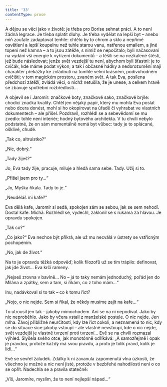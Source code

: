 ```yaml
---
title: '33'
contentType: prose
---
```


  

A dějou se věci jako v životě: je třeba pro Borise sehnat práci. A to není žádná legrace. Je třeba splatit dluhy. Je třeba vydělat na lepší byt – anebo míň zoufale zadaptovat tenhle: chtělo by to chrom a sklo a nepřímé osvětlení a lepší koupelnu než tuhle starou vanu, natřenou emailem, a jiné topení než kamna – a to jsou zátěže, s nimiž se nepočítalo; byli načasovaní na vydání vší energie k vyřízení dokumentů – a těšili se na nezkalené štěstí, jež bude následovat; jenže svět vezdejší tu není, abychom byli šťastni: je to cvičák, kde máme podat výkon; a tak i občasné hádky a nedorozumění mají charakter překážky ke zvládnutí na tomhle velmi krásném, podivuhodném cvičišti; v tom magickém prostoru, zvaném svět. A tak Eva, posílena předchozí zátěží, zvládá věci, o nichž netušila, že je unese, a celkem hravě se zbavuje spotřební rozbředlosti…

A objevil se i Jaromír: značkové boty, značkové sako, značkové brýle: chodící značka kvality. Chtěl jen nějaký papír, který mu mohla Eva poslat nebo dcera donést, mohl si ho okopírovat na úřadě či vyhrabat ve vlastních dokumentech – ale přišel. Pozdravil, rozhlédl se a sebevědomí se mu zvedlo: tohle není interiér; hodný bytového architekta. V tu chvíli nebylo podstatné, že on sám momentálně nemá byt vůbec: tady je to splácané, ošklivé, chudé.

„Tak co, altruistko?“

„Nic, dobrý.“

„Tady žiješ?“

Jo, Eva tady žije, pracuje, miluje a hledá sama sebe. Tady. Užij si to.

„Přišel jsem pro ty…“

„Jo, Myška říkala. Tady to je.“

„Neuděláš mi kafe?“

Eva dělá kafe, Jaromír si sedá, spokojen sám se sebou, jak se sem nehodí. Dostal kafe. Míchá. Rozhlédl se, vydechl, zaklonil se s rukama za hlavou. Je opravdu spokojen.

„Tak co?“

„Co jako?“ Eva nechce být příkrá, ale už mu necválá v ústrety se vstřícným pochopením.

„No, jak de život.“

Na to je opravdu těžká odpověď; kolik filozofů už se tím trápilo: definovat, jak jde život… Eva krčí rameny.

„Nejseš zrovna v bavlně… No – já to taky nemám jednoduchý, pořád jen do Milána a zpátky, sem a tam, si řikám, co z toho mám…“

Inu, nadávkoval si to tak – co k tomu říct?

„Nojo, o nic nejde. Sem si řikal, že někdy musíme zajít na kafe…“

To utrousil jen tak – jakoby mimochodem. Ani se na ni nepodíval. Jako by nic neproběhlo. Jako by včera vstali z manželské postele. O nic nejde. Jen mlha. Závoj přibližné neurčitosti, kdy lze říct cokoli, a neznamená to nic, kdy se do situace sice jakoby vstoupí – ale vlastně nevstoupí, kde o nic nejde, svět vezdejší je vlastně tvrzení proti tvrzení… Evě se na chvíli rozmazal výhled. Slyšela svého otce, jak monotónně odříkává: „A samozřejmě i opak je pravdou, protože každý má svou pravdu, a proto je tolik pravd, kolik je lidí…“

Evě se sevřel žaludek. Zdálky k ní zavanula zapomenutá vlna úzkosti, že všechno je možné a nic není jisté, protože v bezbřehé nahodilosti není o co se opřít. Nadechla se a pravila statečně:

„Víš, Jaromíre, myslím, že to není nejlepší nápad…“

